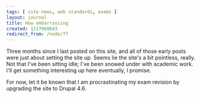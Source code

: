 ```yaml
---
tags: [ site news, web standards, exams ]
layout: journal
title: How embarrassing
created: 1117060643
redirect_from: /node/77
---
```

Three months since I last posted on this site, and all of those early posts were
just about setting the site up. Seems lie the site's a bit pointless, really.
Not that I've been sitting idle; I've been snowed under with academic work. I'll
get something interesting up here eventually, I promise.

For now, let it be known that I am procrastinating my exam revision by upgrading
the site to Drupal 4.6.
